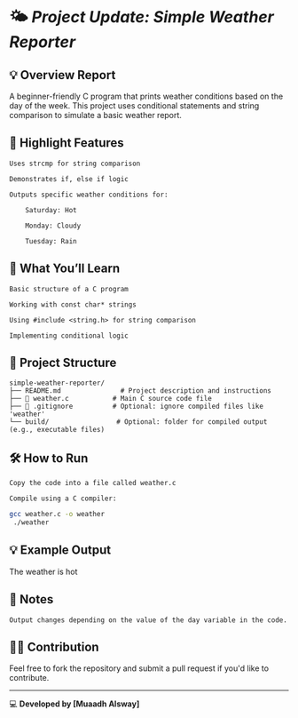 # 🌤️ *Project Update:  Simple Weather Reporter*

## 💡 Overview Report
A beginner-friendly C program that prints weather conditions based on the day of the week. This project uses conditional statements and string comparison to simulate a basic weather report.

## 🔶 Highlight Features

    Uses strcmp for string comparison

    Demonstrates if, else if logic

    Outputs specific weather conditions for:

        Saturday: Hot

        Monday: Cloudy

        Tuesday: Rain

## 🧠 What You’ll Learn

    Basic structure of a C program

    Working with const char* strings

    Using #include <string.h> for string comparison

    Implementing conditional logic

## 📂 Project Structure 
```
simple-weather-reporter/
├── README.md               # Project description and instructions
├── 📄 weather.c           # Main C source code file
├── 📄 .gitignore          # Optional: ignore compiled files like 'weather'
└── build/                 # Optional: folder for compiled output (e.g., executable files)

```

## 🛠️ How to Run

    Copy the code into a file called weather.c

    Compile using a C compiler:



   ```bash
   gcc weather.c -o weather
    ./weather
   ```
## 💡 Example Output

The weather is hot

## 📜 Notes
    Output changes depending on the value of the day variable in the code.

## 🧑‍💻 Contribution
Feel free to fork the repository and submit a pull request if you'd like to contribute.

---
💻 **Developed by [Muaadh Alsway]**
